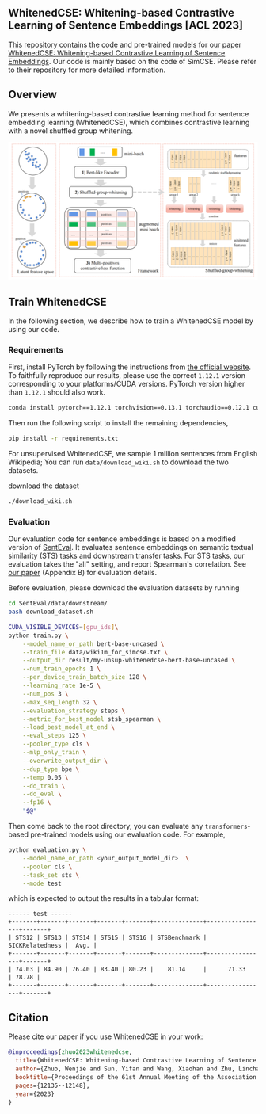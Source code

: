 ## WhitenedCSE: Whitening-based Contrastive Learning of Sentence Embeddings [ACL 2023]

This repository contains the code and pre-trained models for our paper [WhitenedCSE: Whitening-based Contrastive Learning of Sentence Embeddings](https://arxiv.org/abs/2305.17746).
Our code is mainly based on the code of SimCSE. Please refer to their repository for more detailed information.

## Overview
We presents a whitening-based contrastive learning method for sentence embedding learning (WhitenedCSE), which combines contrastive learning with a novel shuffled group whitening.

![](./figure/model.png)



## Train WhitenedCSE

In the following section, we describe how to train a WhitenedCSE model by using our code.

### Requirements

First, install PyTorch by following the instructions from [the official website](https://pytorch.org). To faithfully reproduce our results, please use the correct `1.12.1` version corresponding to your platforms/CUDA versions. PyTorch version higher than `1.12.1` should also work. 

```bash
conda install pytorch==1.12.1 torchvision==0.13.1 torchaudio==0.12.1 cudatoolkit=11.6 -c pytorch -c conda-forge
```

Then run the following script to install the remaining dependencies,

```bash
pip install -r requirements.txt
```
For unsupervised WhitenedCSE, we sample 1 million sentences from English Wikipedia; You can run `data/download_wiki.sh` to download the two datasets.

download the dataset 
```bash 
./download_wiki.sh
```


### Evaluation
Our evaluation code for sentence embeddings is based on a modified version of [SentEval](https://github.com/facebookresearch/SentEval). It evaluates sentence embeddings on semantic textual similarity (STS) tasks and downstream transfer tasks. For STS tasks, our evaluation takes the "all" setting, and report Spearman's correlation. See [our paper](https://arxiv.org/pdf/2104.08821.pdf) (Appendix B) for evaluation details.

Before evaluation, please download the evaluation datasets by running
```bash
cd SentEval/data/downstream/
bash download_dataset.sh
```


```bash
CUDA_VISIBLE_DEVICES=[gpu_ids]\
python train.py \
    --model_name_or_path bert-base-uncased \
    --train_file data/wiki1m_for_simcse.txt \
    --output_dir result/my-unsup-whitenedcse-bert-base-uncased \
    --num_train_epochs 1 \
    --per_device_train_batch_size 128 \
    --learning_rate 1e-5 \
    --num_pos 3 \
    --max_seq_length 32 \
    --evaluation_strategy steps \
    --metric_for_best_model stsb_spearman \
    --load_best_model_at_end \
    --eval_steps 125 \
    --pooler_type cls \
    --mlp_only_train \
    --overwrite_output_dir \
    --dup_type bpe \
    --temp 0.05 \
    --do_train \
    --do_eval \
    --fp16 \
    "$@"
```


Then come back to the root directory, you can evaluate any `transformers`-based pre-trained models using our evaluation code. For example,
```bash
python evaluation.py \
    --model_name_or_path <your_output_model_dir>  \
    --pooler cls \
    --task_set sts \
    --mode test
```
which is expected to output the results in a tabular format:
```
------ test ------
+-------+-------+-------+-------+-------+--------------+-----------------+-------+
| STS12 | STS13 | STS14 | STS15 | STS16 | STSBenchmark | SICKRelatedness |  Avg. |
+-------+-------+-------+-------+-------+--------------+-----------------+-------+
| 74.03 | 84.90 | 76.40 | 83.40 | 80.23 |    81.14     |      71.33      | 78.78 |
+-------+-------+-------+-------+-------+--------------+-----------------+-------+
```





## Citation

Please cite our paper if you use WhitenedCSE in your work:

```bibtex
@inproceedings{zhuo2023whitenedcse,
  title={WhitenedCSE: Whitening-based Contrastive Learning of Sentence Embeddings},
  author={Zhuo, Wenjie and Sun, Yifan and Wang, Xiaohan and Zhu, Linchao and Yang, Yi},
  booktitle={Proceedings of the 61st Annual Meeting of the Association for Computational Linguistics (Volume 1: Long Papers)},
  pages={12135--12148},
  year={2023}
}
```

